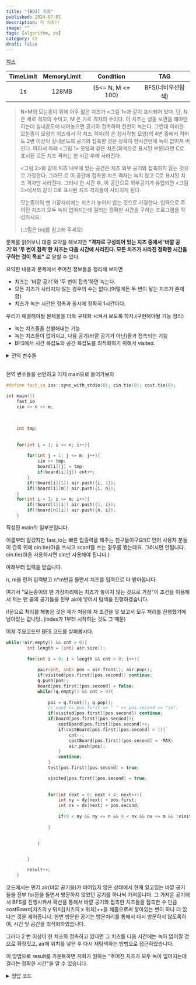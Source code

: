 ```yaml
---
title: "[BOJ] 치즈"
published: 2024-07-01
description: 자 치즈!!
image: ""
tags: [algorithm, ps]
category: CS
draft: false
---
```



[치즈](https://www.acmicpc.net/problem/2638)

| TimeLimit | MemoryLimit |     Condition     |     TAG     |
|:---------:|:-----------:|:-----------------:|:-----------:|
|    1s     |    128MB    | (5<= N, M <= 100) | BFS(너비우선탐색) |

>N×M의 모눈종이 위에 아주 얇은 치즈가 <그림 1>과 같이 표시되어 있다. 단, N 은 세로 격자의 수이고, M 은 가로 격자의 수이다. 이 치즈는 냉동 보관을 해야만 하는데 실내온도에 내어놓으면 공기와 접촉하여 천천히 녹는다. 그런데 이러한 모눈종이 모양의 치즈에서 각 치즈 격자(작 은 정사각형 모양)의 4변 중에서 적어도 2변 이상이 실내온도의 공기와 접촉한 것은 정확히 한시간만에 녹아 없어져 버린다. 따라서 아래 <그림 1> 모양과 같은 치즈(회색으로 표시된 부분)라면 C로 표시된 모든 치즈 격자는 한 시간 후에 사라진다.
> 
> <그림 2>와 같이 치즈 내부에 있는 공간은 치즈 외부 공기와 접촉하지 않는 것으로 가정한다. 그러므 로 이 공간에 접촉한 치즈 격자는 녹지 않고 C로 표시된 치즈 격자만 사라진다. 그러나 한 시간 후, 이 공간으로 외부공기가 유입되면 <그림 3>에서와 같이 C로 표시된 치즈 격자들이 사라지게 된다.
> 
> 모눈종이의 맨 가장자리에는 치즈가 놓이지 않는 것으로 가정한다. 입력으로 주어진 치즈가 모두 녹아 없어지는데 걸리는 정확한 시간을 구하는 프로그램을 작성하시오.
> 
>(그림은 boj를 참고해 주세요)


문제를 읽어보니 대충 요약을 해보자면 **"격자로 구성되어 있는 치즈 중에서 '바깥 공기'와 '두 변이 접촉'한 치즈는 다음 시간에 사라진다. 모든 치즈가 사라진 정확한 시간을 구하는 것이 목표"** 로 말할 수 있다.



요약한 내용과 문제에서 주어진 정보들을 정리해 보자면



* 치즈는 '바깥 공기'와 '두 변이 접촉'하면 녹는다.
* 모든 치즈가 사라지지 않는 경우의 수는 없다.(어떻게든 두 변이 닿는 치즈가 존재함)
* 치즈가 녹는 시간은 접촉과 동시에 정확히 1시간이다.


우리가 해결해야될 문제들을 더욱 구체화 시켜서 보도록 하자.(구현해야될 기능 정리)



* 녹는 치즈들을 선별해내는 기능
* 녹는 치즈들이 없어지고, 다음 공기(바깥 공기가 아닌)들과 접촉되는 기능
* BFS에서 시간 복잡도와 공간 복잡도를 최적화하기 위해서 visited.



<details>
<summary>전역 변수들</summary>

```cpp
int n, m;
bool board[102][102], visited[102][102];
int costBoard[102][102];
bool test[102][102];
int dy[] = {1, -1, 0, 0}, dx[] = {0, 0, 1, -1};
int result = 0, cnt = 0;
queue<pair<int, int>> q, air;
```

* N, M
  * 입력으로 주어지는 n*m 크기의 치즈가 들어온다고 알려주는 2개의 크기 값.
* board
  * board[y][x]값이 true이면 치즈, false이면 공기라는 것을 저장하는 2차원 배열
* visited
  * visited[y][x]가 방문했었는지의 정보를 저장하고 있는 2차원 배열
* costBoard
  * costBoard[y][x]는 바깥 공기와 몇 개의 변이 닿아있는지를 저장하는 2차원 배열
* dy, dx
  * 동서남북으로 확산되는 것을 for문으로 간단히 처리하기 위해서 선언한 배열
* result
  * 현재 몇 시간이 지났는지 저장하는 변수
* cnt
  * 현재 녹지않은 치즈의 개수
* Q
  * "한" 시간에 녹아내릴 치즈를 알아내는 Queue
* air
  * 공기들이 순차적으로 들어와 순회하면서 치즈를 녹일 수 있도록하는 Queue
</details>

<br>

전역 변수들을 선언하고 이제 main으로 들어가보자

```cpp
#define fast_io ios::sync_with_stdio(0); cin.tie(0); cout.tie(0);

int main(){
    fast_io
    cin >> n >> m;
    
  
    
    int tmp;
    
    
    for(int i = 1; i <= n; i++){
        
        for(int j = 1; j <= m; j++){
            cin >> tmp;
            board[i][j] = tmp;
            if(board[i][j]) cnt++;
        }
        if(!board[i][1]) air.push({i, 1});
        if(!board[i][m]) air.push({i, n});
    }
    for(int i = 1; i <= m; i++){
        if(!board[1][i]) air.push({1, i});
        if(!board[n][i]) air.push({n, i});
    }
```

작성된 main의 일부분입니다.



이름부터 알겠지만 fast_io는 빠른 입출력을 해주는 친구들이구요!(C 언어 사용자 분들이 간혹 위에 cin.tie(0)을 쓰시고 scanf를 쓰는 경우를 봤는데요. 그러시면 안됩니다. cin.tie(0)을 사용하시면 cin만 사용해야 됩니다.)



아래부터 입력을 받습니다.



n, m을 먼저 입력받고 n*m만큼 돌면서 치즈를 입력으로 다 받아옵니다.



여기서 "모눈종이의 맨 가장자리에는 치즈가 놓이지 않는 것으로 가정"이 조건을 이용해서 저는 맨 끝의 공기들을 전부 air에 넣어서 탐색을 진행하겠습니다.



if문으로 처리를 해놓은 것은 제가 처음에 저 조건을 못 보고서 모두 처리를 진행했기에 남아있는 겁니당..(index가 1부터 시작하는 것도 그 때문)





이제 주요코드인 BFS 코드를 살펴봅시다.

```cpp
while(!air.empty() && cnt > 0){
        int length = (int) air.size();
        
        for(int i = 0; i < length && cnt > 0; i++){
            
            pair<int, int> pos = air.front(); air.pop();
            if(visited[pos.first][pos.second]) continue;
            q.push(pos);
            board[pos.first][pos.second] = false;
            while(!q.empty() && cnt > 0){
                
                pos = q.front(); q.pop();
                // cout << pos.first << " " << pos.second << "\n";
                if(visited[pos.first][pos.second]) continue;
                if(board[pos.first][pos.second]){
                    costBoard[pos.first][pos.second]++;
                    if(costBoard[pos.first][pos.second] > 1){
                        cnt--;
                        costBoard[pos.first][pos.second] = -MAX;
                        air.push(pos);
                    }
                    continue;
                }
                test[pos.first][pos.second] = true;

                visited[pos.first][pos.second] = true;
                
                
                for(int next = 0; next < 4; next++){
                    int ny = dy[next] + pos.first;
                    int nx = dx[next] + pos.second;
                    
                    if(0 < ny && ny <= n && 0 < nx && nx <= m && !visited[ny][nx]) q.push({ny, nx});
                    
                }
                

            }
            

        }

        result++;
    }
```


코드에서는 먼저 air(바깥 공기들)가 비어있지 않은 상태에서 현재 알고있는 바깥 공기들을 전부 for문을 돌면서 방문하지 않았던 공기를 하나씩 가져옵니다. 그 가져온 공기에서 BFS를 진행시켜서 확산을 통해서 바깥 공기와 접촉한 치즈들을 접촉한 수 만큼 costBoard[치즈의 y 위치][치즈의 x 위치]++을 해줌으로써 닿아있는 변이 하나 더 있다는 것을 세어줍니다. 한번 방문한 공기는 방문처리를 통해서 다시 방문하지 않도록하여, 시간 및 공간을 최적화하였습니다.


그러다 2 변 이상이 한 치즈와 접촉하고 있다면 그 치즈를 다음 시간에는 녹아 없어질 것으로 확정짓고, air에 위치를 넣은 후 다시 재탐색하는 방법으로 접근하였습니다.


이 방법으로 result를 카운트하면 저희가 원하는 "주어진 치즈가 모두 녹아 없어지는데 걸리는 정확한 시간"을 알 수 있습니다.

<details>
<summary> 정답 코드 </summary>

(새벽 감성 코딩이라 좀 이상합니다..)
```cpp
int main(){
    fast_io
    cin >> n >> m;
    
  
    
    int tmp;
    
    
    for(int i = 1; i <= n; i++){
        
        for(int j = 1; j <= m; j++){
            cin >> tmp;
            board[i][j] = tmp;
            if(board[i][j]) cnt++;
        }
        if(!board[i][1]) air.push({i, 1});
        if(!board[i][m]) air.push({i, n});
    }
    for(int i = 1; i <= m; i++){
        if(!board[1][i]) air.push({1, i});
        if(!board[n][i]) air.push({n, i});
    }
    
    
    // cout << cnt << "\n";
    
    while(!air.empty() && cnt > 0){
        int length = (int) air.size();
        
        for(int i = 0; i < length && cnt > 0; i++){
            
            pair<int, int> pos = air.front(); air.pop();
            if(visited[pos.first][pos.second]) continue;
            q.push(pos);
            board[pos.first][pos.second] = false;
            while(!q.empty() && cnt > 0){
                
                pos = q.front(); q.pop();
                // cout << pos.first << " " << pos.second << "\n";
                if(visited[pos.first][pos.second]) continue;
                if(board[pos.first][pos.second]){
                    costBoard[pos.first][pos.second]++;
                    if(costBoard[pos.first][pos.second] > 1){
                        cnt--;
                        costBoard[pos.first][pos.second] = -MAX;
                        air.push(pos);
                    }
                    continue;
                }
                test[pos.first][pos.second] = true;

                visited[pos.first][pos.second] = true;
                
                
                for(int next = 0; next < 4; next++){
                    int ny = dy[next] + pos.first;
                    int nx = dx[next] + pos.second;
                    
                    if(0 < ny && ny <= n && 0 < nx && nx <= m && !visited[ny][nx]) q.push({ny, nx});
                    
                }
                

            }
            

        }

        result++;
    }
    
    cout << result;
    
    return 0;
}
```
</details>